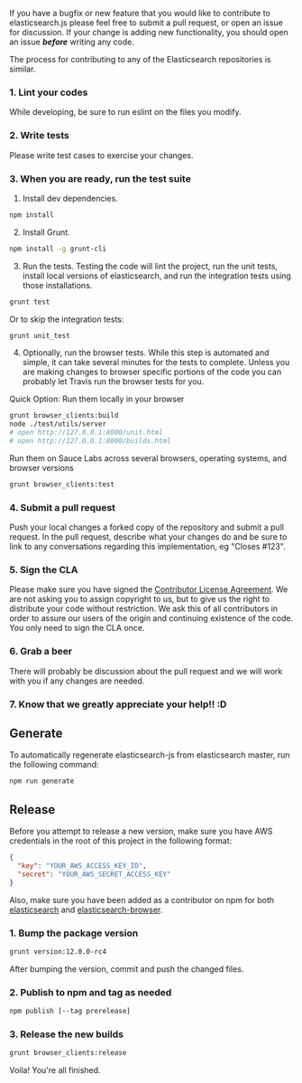 If you have a bugfix or new feature that you would like to contribute to elasticsearch.js please feel free to submit a pull request, or open an issue for discussion. If your change is adding new functionality, you should open an issue ***before*** writing any code.

The process for contributing to any of the Elasticsearch repositories is similar.

### 1. Lint your codes

While developing, be sure to run eslint on the files you modify.

### 2. Write tests

Please write test cases to exercise your changes.

### 3. When you are ready, run the test suite

1. Install dev dependencies.

  ```sh
  npm install
  ```

2. Install Grunt.

  ```sh
  npm install -g grunt-cli
  ```

3. Run the tests. Testing the code will lint the project, run the unit tests, install local versions of elasticsearch, and run the integration tests using those installations.

  ```sh
  grunt test
  ```

  Or to skip the integration tests:

  ```sh
  grunt unit_test
  ```
4. Optionally, run the browser tests. While this step is automated and simple, it can take several minutes for the tests to complete. Unless you are making changes to browser specific portions of the code you can probably let Travis run the browser tests for you.

  Quick Option: Run them locally in your browser
  ```sh
  grunt browser_clients:build
  node ./test/utils/server
  # open http://127.0.0.1:8000/unit.html
  # open http://127.0.0.1:8000/builds.html
  ```

  Run them on Sauce Labs across several browsers, operating systems, and browser versions
  ```sh
  grunt browser_clients:test
  ```


### 4. Submit a pull request

Push your local changes a forked copy of the repository and submit a pull request. In the pull request, describe what your changes do and be sure to link to any conversations regarding this implementation, eg "Closes #123".

### 5. Sign the CLA

Please make sure you have signed the [Contributor License Agreement](https://www.elastic.co/contributor-agreement/). We are not asking you to assign copyright to us, but to give us the right to distribute your code without restriction. We ask this of all contributors in order to assure our users of the origin and continuing existence of the code. You only need to sign the CLA once.

### 6. Grab a beer

There will probably be discussion about the pull request and we will work with you if any changes are needed.

### 7. Know that we greatly appreciate your help!! :D

## Generate

To automatically regenerate elasticsearch-js from elasticsearch master, run the following command:

```sh
npm run generate
```

## Release

Before you attempt to release a new version, make sure you have AWS credentials in the root of this project in the following format:

```json
{
  "key": "YOUR_AWS_ACCESS_KEY_ID",
  "secret": "YOUR_AWS_SECRET_ACCESS_KEY"
}
```

Also, make sure you have been added as a contributor on npm for both [elasticsearch](https://www.npmjs.com/package/elasticsearch) and [elasticsearch-browser](https://www.npmjs.com/package/elasticsearch-browser).

### 1. Bump the package version

```sh
grunt version:12.0.0-rc4
```

After bumping the version, commit and push the changed files.

### 2. Publish to npm and tag as needed

```sh
npm publish [--tag prerelease]
```

### 3. Release the new builds

```sh
grunt browser_clients:release
```

Voila! You're all finished.
